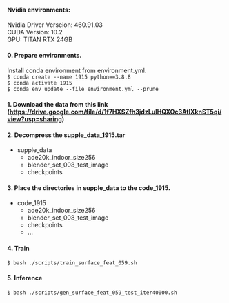 #### Nvidia environments:
Nvidia Driver Verseion: 460.91.03  
CUDA Version: 10.2  
GPU: TITAN RTX 24GB  

#### 0. Prepare environments. 

Install conda environment from environment.yml.  
```$ conda create --name 1915 python==3.8.8 ```  
```$ conda activate 1915 ```  
```$ conda env update --file environment.yml --prune ```  

#### 1. Download the data from this link (https://drive.google.com/file/d/1f7HXSZfh3jdzLuIHQXOc3AtlXknST5qi/view?usp=sharing)

#### 2. Decompress the supple_data_1915.tar
- supple_data
    - ade20k_indoor_size256
    - blender_set_008_test_image
    - checkpoints

#### 3. Place the directories in supple_data to the code_1915.

- code_1915
    - ade20k_indoor_size256
    - blender_set_008_test_image
    - checkpoints
    - ...

#### 4. Train
``` $ bash ./scripts/train_surface_feat_059.sh ```

#### 5. Inference
``` $ bash ./scripts/gen_surface_feat_059_test_iter40000.sh ```
